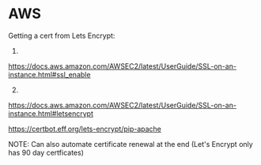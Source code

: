 # AWS


Getting a cert from Lets Encrypt:

1.

https://docs.aws.amazon.com/AWSEC2/latest/UserGuide/SSL-on-an-instance.html#ssl_enable

2.

https://docs.aws.amazon.com/AWSEC2/latest/UserGuide/SSL-on-an-instance.html#letsencrypt

https://certbot.eff.org/lets-encrypt/pip-apache


NOTE: Can also automate certificate renewal at the end (Let's Encrypt only has 90 day certficates)
